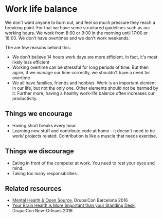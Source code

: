# Work life balance

We don't want anyone to burn out, and feel so much pressure they reach a breaking point. For that we have some structured guidelines such as our working hours. We work from 8:00 or 9:00 in the morning until 17:00 or 18:00. We don't have overtimes and we don't work weekends.

The are few reasons behind this:
* We don't believe 14 hours work days are more efficient. In fact, it's most likely less efficient
* Working overtime can be stressful for long periods of time. But then again, if we manage our time correctly, we shouldn't have a need for overtime
* We all have families, friends and hobbies. Work is an important element in our life, but not the only one. Other elements should not be harmed by it. Further more, having a healthy work-life balance often increases our productivity.

## Things we encourage

* Having short breaks every hour.
* Learning new stuff and contribute code at home - it doesn't need to be work/ projects related. Contribution is like a muscle that needs exercise.


## Things we discourage

* Eating in front of the computer at work. You need to rest your eyes and mind.
* Taking too many responsibilities.


## Related resources

* [Mental Health & Open Source](https://www.youtube.com/watch?v=TdEVaOjL20s&feature=youtu.be&t=48m59s), DrupalCon Barcelona 2016
* [Your Brain Health is More Important than your Standing Desk](https://youtu.be/ZA95tpXUIos?t=4m13s), DrupalCon New-Orleans 2016

